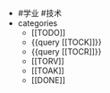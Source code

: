 - #学业 #技术
- categories
	- [[TODO]]
	- {{query [[TOCK]]}}
	- {{query [[TOCR]]}}
	- [[TORV]]
	- [[TOAK]]
	- [[DONE]]